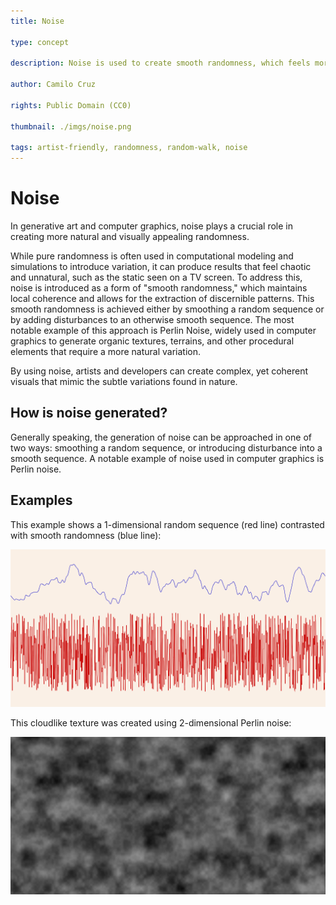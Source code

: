 ```yaml
---
title: Noise

type: concept

description: Noise is used to create smooth randomness, which feels more natural and coherent than pure randomness. Noise introduces subtle variations, often by smoothing random sequences or adding disturbances to smooth ones. Perlin Noise is a key example, commonly used to generate organic textures and terrains that resemble the natural variations found in the real world.

author: Camilo Cruz

rights: Public Domain (CC0)

thumbnail: ./imgs/noise.png

tags: artist-friendly, randomness, random-walk, noise
---
```


# Noise

In generative art and computer graphics, noise plays a crucial role in creating more natural and visually appealing randomness.

While pure randomness is often used in computational modeling and simulations to introduce variation, it can produce results that feel chaotic and unnatural, such as the static seen on a TV screen. To address this, noise is introduced as a form of "smooth randomness," which maintains local coherence and allows for the extraction of discernible patterns. This smooth randomness is achieved either by smoothing a random sequence or by adding disturbances to an otherwise smooth sequence. The most notable example of this approach is Perlin Noise, widely used in computer graphics to generate organic textures, terrains, and other procedural elements that require a more natural variation.

By using noise, artists and developers can create complex, yet coherent visuals that mimic the subtle variations found in nature.

## How is noise generated?

Generally speaking, the generation of noise can be approached in one of two ways: smoothing a random sequence, or introducing disturbance into a smooth sequence. A notable example of noise used in computer graphics is Perlin noise.

## Examples

This example shows a 1-dimensional random sequence (red line) contrasted with smooth randomness (blue line):

![Smooth noise vs random noise](imgs/smooth-noise.png)

This cloudlike texture was created using 2-dimensional Perlin noise:

![Perlin noise](imgs/perlin-noise-cropped.png)
